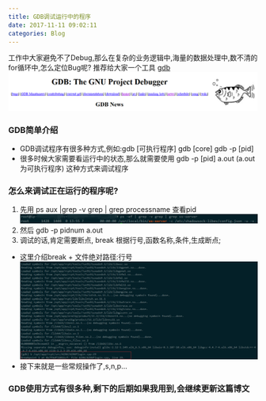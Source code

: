 ```yaml
---
title: GDB调试运行中的程序 
date: 2017-11-11 09:02:11
categories: Blog
---
```

工作中大家避免不了Debug,那么在复杂的业务逻辑中,海量的数据处理中,数不清的for循环中,怎么定位Bug呢?
推荐给大家一个工具 [gdb](http://www.gnu.org/software/gdb/)
![gdb0.png](https://raw.githubusercontent.com/greatislee/myblogImages/master/bakmk/images/GDB%E8%B0%83%E8%AF%95%E8%BF%90%E8%A1%8C%E4%B8%AD%E7%9A%84%E7%A8%8B%E5%BA%8F/gdb0.png)
<!--more-->

### GDB简单介绍
* GDB调试程序有很多种方式,例如:gdb [可执行程序] gdb [core] gdb -p [pid]
* 很多时候大家需要看运行中的状态,那么就需要使用 gdb -p [pid] a.out (a.out为可执行程序) 这种方式来调试程序

### 怎么来调试正在运行的程序呢?
1. 先用 ps aux |grep -v grep | grep processname 查看pid
![gdb1.png](https://raw.githubusercontent.com/greatislee/myblogImages/master/bakmk/images/GDB%E8%B0%83%E8%AF%95%E8%BF%90%E8%A1%8C%E4%B8%AD%E7%9A%84%E7%A8%8B%E5%BA%8F/gdb1.png)
2. 然后 gdb -p pidnum a.out
3. 调试的话,肯定需要断点, break 根据行号,函数名称,条件,生成断点;
 * 这里介绍break + 文件绝对路径:行号
   ![gdb2.png](https://raw.githubusercontent.com/greatislee/myblogImages/master/bakmk/images/GDB%E8%B0%83%E8%AF%95%E8%BF%90%E8%A1%8C%E4%B8%AD%E7%9A%84%E7%A8%8B%E5%BA%8F/gdb2.png)
 * 接下来就是一些常规操作了,s,n,p...

### GDB使用方式有很多种,剩下的后期如果我用到,会继续更新这篇博文
